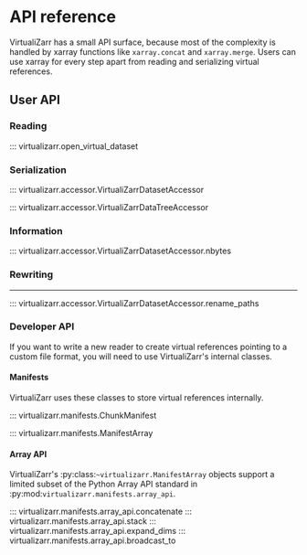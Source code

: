 # API reference

VirtualiZarr has a small API surface, because most of the complexity is handled by xarray functions like ``xarray.concat`` and ``xarray.merge``.
Users can use xarray for every step apart from reading and serializing virtual references.

## User API

### Reading

::: virtualizarr.open_virtual_dataset

### Serialization

::: virtualizarr.accessor.VirtualiZarrDatasetAccessor

::: virtualizarr.accessor.VirtualiZarrDataTreeAccessor

### Information

::: virtualizarr.accessor.VirtualiZarrDatasetAccessor.nbytes

### Rewriting
---------

::: virtualizarr.accessor.VirtualiZarrDatasetAccessor.rename_paths

### Developer API

If you want to write a new reader to create virtual references pointing to a custom file format, you will need to use VirtualiZarr's internal classes.

#### Manifests

VirtualiZarr uses these classes to store virtual references internally.

::: virtualizarr.manifests.ChunkManifest

::: virtualizarr.manifests.ManifestArray


#### Array API

VirtualiZarr's :py:class:`~virtualizarr.ManifestArray` objects support a limited subset of the Python Array API standard in :py:mod:`virtualizarr.manifests.array_api`.

::: virtualizarr.manifests.array_api.concatenate
::: virtualizarr.manifests.array_api.stack
::: virtualizarr.manifests.array_api.expand_dims
::: virtualizarr.manifests.array_api.broadcast_to
